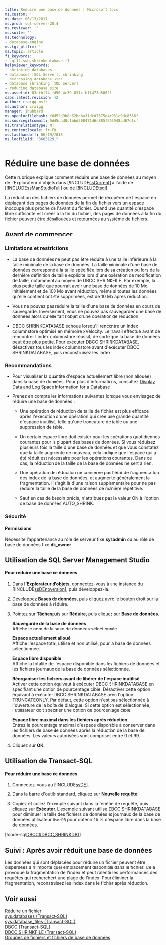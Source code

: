 ```yaml
---
title: Réduire une base de données | Microsoft Docs
ms.custom: ''
ms.date: 06/13/2017
ms.prod: sql-server-2014
ms.reviewer: ''
ms.suite: ''
ms.technology:
- database-engine
ms.tgt_pltfrm: ''
ms.topic: article
f1_keywords:
- sql12.swb.shrinkdatabase.f1
helpviewer_keywords:
- shrinking databases
- databases [SQL Server], shrinking
- decreasing database size
- database shrinking [SQL Server]
- reducing database size
ms.assetid: 83afbf74-fd50-4c39-831c-b1f473a50620
caps.latest.revision: 42
author: craigg-msft
ms.author: craigg
manager: jhubbard
ms.openlocfilehash: f0d52d9b8c62bdba31dc07375d4c931c9dc8536f
ms.sourcegitcommit: 5dd5cad0c1bbd308471d6c885f516948ad67dfcf
ms.translationtype: MT
ms.contentlocale: fr-FR
ms.lasthandoff: 06/19/2018
ms.locfileid: "36051291"
---
```

# <a name="shrink-a-database"></a>Réduire une base de données
  Cette rubrique explique comment réduire une base de données au moyen de l'Explorateur d'objets dans [!INCLUDE[ssCurrent](../../includes/sscurrent-md.md)] à l'aide de [!INCLUDE[ssManStudioFull](../../includes/ssmanstudiofull-md.md)] ou de [!INCLUDE[tsql](../../includes/tsql-md.md)].  
  
 La réduction des fichiers de données permet de récupérer de l'espace en déplaçant des pages de données de la fin du fichier vers un espace inoccupé plus proche de l'avant du fichier. Quand une quantité d'espace libre suffisante est créée à la fin du fichier, des pages de données à la fin du fichier peuvent être désallouées et retournées au système de fichiers.  
  

  
##  <a name="BeforeYouBegin"></a> Avant de commencer  
  
###  <a name="Restrictions"></a> Limitations et restrictions  
  
-   La base de données ne peut pas être réduite à une taille inférieure à la taille minimale de la base de données. La taille minimale d'une base de données correspond à la taille spécifiée lors de sa création ou lors de la dernière définition de taille explicite lors d'une opération de modification de taille, notamment au moyen de DBCC SHRINKFILE. Par exemple, la plus petite taille que pourrait avoir une base de données de 10 Mo initialement et de 100 Mo avant réduction, même si toutes les données qu'elle contient ont été supprimées, est de 10 Mo après réduction.  
  
-   Vous ne pouvez pas réduire la taille d'une base de données en cours de sauvegarde. Inversement, vous ne pouvez pas sauvegarder une base de données alors qu'elle fait l'objet d'une opération de réduction.  
  
-   DBCC SHRINKDATABASE échoue lorsqu'il rencontre un index columnstore optimisé en mémoire xVelocity. Le travail effectué avant de rencontrer l'index columnstore réussit, de sorte que la base de données peut être plus petite. Pour exécuter DBCC SHRINKDATABASE, désactivez tous les index columnstore avant d'exécuter DBCC SHRINKDATABASE, puis reconstruisez les index.  
  
###  <a name="Recommendations"></a> Recommandations  
  
-   Pour visualiser la quantité d'espace actuellement libre (non allouée) dans la base de données. Pour plus d'informations, consultez [Display Data and Log Space Information for a Database](display-data-and-log-space-information-for-a-database.md)  
  
-   Prenez en compte les informations suivantes lorsque vous envisagez de réduire une base de données :  
  
    -   Une opération de réduction de taille de fichier est plus efficace après l'exécution d'une opération qui crée une grande quantité d'espace inutilisé, telle qu'une troncature de table ou une suppression de table.  
  
    -   Un certain espace libre doit exister pour les opérations quotidiennes courantes pour la plupart des bases de données. Si vous réduisez plusieurs fois la taille d'une base de données et que vous constatez que la taille augmente de nouveau, cela indique que l'espace qui a été réduit est nécessaire pour les opérations courantes. Dans ce cas, la réduction de la taille de la base de données ne sert à rien.  
  
    -   Une opération de réduction ne conserve pas l'état de fragmentation des index de la base de données, et augmente généralement la fragmentation. Il s'agit là d'une raison supplémentaire pour ne pas réduire la taille de la base de données de manière répétitive.  
  
    -   Sauf en cas de besoin précis, n'attribuez pas la valeur ON à l'option de base de données AUTO_SHRINK.  
  
###  <a name="Security"></a> Sécurité  
  
####  <a name="Permissions"></a> Permissions  
 Nécessite l’appartenance au rôle de serveur fixe **sysadmin** ou au rôle de base de données fixe **db_owner** .  
  
##  <a name="SSMSProcedure"></a> Utilisation de SQL Server Management Studio  
  
#### <a name="to-shrink-a-database"></a>Pour réduire une base de données  
  
1.  Dans **l’Explorateur d'objets**, connectez-vous à une instance du [!INCLUDE[ssDEnoversion](../../includes/ssdenoversion-md.md)], puis développez-la.  
  
2.  Développez **Bases de données**, puis cliquez avec le bouton droit sur la base de données à réduire.  
  
3.  Pointez sur **Tâches**puis sur **Réduire**, puis cliquez sur **Base de données**.  
  
     **Sauvegarde de la base de données**  
     Affiche le nom de la base de données sélectionnée.  
  
     **Espace actuellement alloué**  
     Affiche l'espace total, utilisé et non utilisé, pour la base de données sélectionnée.  
  
     **Espace libre disponible**  
     Affiche la totalité de l'espace disponible dans les fichiers de données et les fichiers journaux de la base de données sélectionnée.  
  
     **Réorganiser les fichiers avant de libérer de l'espace inutilisé**  
     Activer cette option équivaut à exécuter DBCC SHRINKDATABASE en spécifiant une option de pourcentage cible. Désactiver cette option équivaut à exécuter DBCC SHRINKDATABASE avec l'option TRUNCATEONLY. Par défaut, cette option n'est pas sélectionnée à l'ouverture de la boîte de dialogue. Si cette option est sélectionnée, l'utilisateur doit spécifier une option de pourcentage cible.  
  
     **Espace libre maximal dans les fichiers après réduction**  
     Entrez le pourcentage maximal d'espace disponible à conserver dans les fichiers de base de données après la réduction de la base de données. Les valeurs autorisées sont comprises entre 0 et 99.  
  
4.  Cliquez sur **OK**.  
  
##  <a name="TsqlProcedure"></a> Utilisation de Transact-SQL  
  
#### <a name="to-shrink-a-database"></a>Pour réduire une base de données  
  
1.  Connectez-vous au [!INCLUDE[ssDE](../../includes/ssde-md.md)].  
  
2.  Dans la barre d'outils standard, cliquez sur **Nouvelle requête**.  
  
3.  Copiez et collez l'exemple suivant dans la fenêtre de requête, puis cliquez sur **Exécuter**. L'exemple suivant utilise [DBCC SHRINKDATABASE](/sql/t-sql/database-console-commands/dbcc-shrinkdatabase-transact-sql) pour diminuer la taille des fichiers de données et journaux de la base de données utilisateur `UserDB` pour obtenir `10` % d'espace libre dans la base de données.  
  
 [!code-sql[DBCC#DBCC_SHRINKDB1](../../snippets/tsql/SQL14/tsql/dbcc/transact-sql/dbcc_other.sql#dbcc_shrinkdb1)]  
  
##  <a name="FollowUp"></a> Suivi : Après avoir réduit une base de données  
 Les données qui sont déplacées pour réduire un fichier peuvent être dispersées à n'importe quel emplacement disponible dans le fichier. Cela provoque la fragmentation de l'index et peut ralentir les performances des requêtes qui recherchent une plage de l'index. Pour éliminer la fragmentation, reconstruisez les index dans le fichier après réduction.  
  
## <a name="see-also"></a>Voir aussi  
 [Réduire un fichier](shrink-a-file.md)   
 [sys.databases &#40;Transact-SQL&#41;](/sql/relational-databases/system-catalog-views/sys-databases-transact-sql)   
 [sys.database_files &#40;Transact-SQL&#41;](/sql/relational-databases/system-catalog-views/sys-database-files-transact-sql)   
 [DBCC &#40;Transact-SQL&#41;](/sql/t-sql/database-console-commands/dbcc-transact-sql)   
 [DBCC SHRINKFILE &#40;Transact-SQL&#41;](/sql/t-sql/database-console-commands/dbcc-shrinkfile-transact-sql)   
 [Groupes de fichiers et fichiers de base de données](database-files-and-filegroups.md)  
  
  
